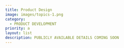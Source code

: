```yaml
---
title: Product Design
image: images/topics-1.png
category:
  - PRODUCT DEVELOPMENT
priority: a
layout: list
description: PUBLICLY AVAILABLE DETAILS COMING SOON
---
```

